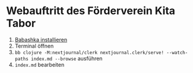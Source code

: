 # Webauftritt des Förderverein Kita Tabor

1. [Babashka installieren](https://github.com/babashka/babashka#installation)
2. Terminal öffnen
3. `bb clojure -M:nextjournal/clerk nextjournal.clerk/serve!
   --watch-paths index.md --browse` ausführen
4. `index.md` bearbeiten
